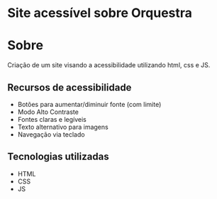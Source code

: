 # Site acessível sobre Orquestra
# Sobre
Criação de um site visando a acessibilidade utilizando html, css e JS.
## Recursos de acessibilidade
- Botões para aumentar/diminuir fonte (com limite)
- Modo Alto Contraste
- Fontes claras e legíveis
- Texto alternativo para imagens
- Navegação via teclado
## Tecnologias utilizadas
- HTML
- CSS
- JS